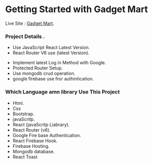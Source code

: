 # Getting Started with Gadget Mart

Live Site : [Gadget Mart](https://werehouse-11.web.app/).

### Project Details .

- Use JavaScript React Latest Version.
- React Router V6 use (latest Version).

* Implement latest Log in Method with Google.
* Protected Router Setup.
* Use mongodb crud operation.
* google firebase use fror authintication.

### Which Language amn library Use This Project

- Html.
- Css
- Bootstrap.
- javaScritp.
- React (javaScritp Liabrary).
- React Router (v6).
- Google Fire base Authentication.
- React Firebase Hook.
- Firebase Hosting.
- Mongodb database.
- React Toast

